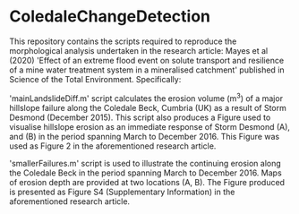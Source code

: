 # ColedaleChangeDetection
This repository contains the scripts required to reproduce the morphological analysis undertaken in the research article: Mayes et al (2020) 'Effect of an extreme flood event on solute transport and resilience of a mine water treatment system in a mineralised catchment' published in Science of the Total Environment. Specifically: 

'mainLandslideDiff.m' script calculates the erosion volume (m$^3$) of a major hillslope failure along the Coledale Beck, Cumbria (UK) as a result of Storm Desmond (December 2015). This script also produces a Figure used to visualise hillslope erosion as an immediate response of Storm Desmond (A), and (B) in the period spanning March to December 2016. This Figure was used as Figure 2 in the aforementioned research article.

'smallerFailures.m' script is used to illustrate the continuing erosion along the Coledale Beck in the period spanning March to December 2016. Maps of erosion depth are provided at two locations (A, B). The Figure produced is presented as Figure S4 (Supplementary Information) in the aforementioned research article.
